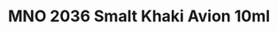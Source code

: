 ---
layout: product
title: "MNO 2036 Smalt Khaki Avion 10ml"
price: "330" 
desc: "Acrylic Laquer 10mL"
img_path: "/assets/img/RC219.jpg"
brand: "AK "
available: false
special_offer: false
new: false
soon: false
cat: "020000"
subcat: "020200"
subsubcat: "020201"
sifra: "RC219"
popular: false
---